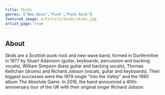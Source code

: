 ```yaml
---
title: Skids
genres: ["New Wave","Punk","Punk Rock"]
featured_image: artists/s/skids/skids.jpg
artist_page: true
---
```

## About

Skids are a Scottish punk rock and new wave band, formed in Dunfermline in 1977 by Stuart Adamson (guitar, keyboards, percussion and backing vocals), William Simpson (bass guitar and backing vocals), Thomas Kellichan (drums) and Richard Jobson (vocals, guitar and keyboards). Their biggest successes were the 1979 single "Into the Valley" and the 1980 album The Absolute Game. In 2016, the band announced a 40th-anniversary tour of the UK with their original singer Richard Jobson.

